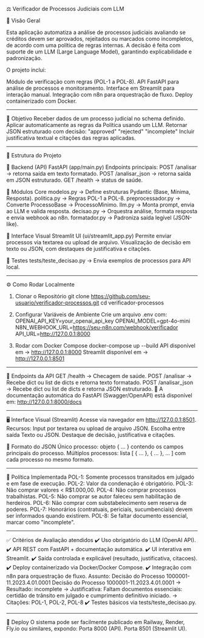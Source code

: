 ⚖️ Verificador de Processos Judiciais com LLM

📜 Visão Geral

Esta aplicação automatiza a análise de processos judiciais avaliando se créditos devem ser aprovados, rejeitados ou marcados como incompletos, de acordo com uma política de regras internas.
A decisão é feita com suporte de um LLM (Large Language Model), garantindo explicabilidade e padronização.

O projeto inclui:

Módulo de verificação com regras (POL-1 a POL-8).
API FastAPI para análise de processos e monitoramento.
Interface em Streamlit para interação manual.
Integração com n8n para orquestração de fluxo.
Deploy containerizado com Docker.

--------------------------------------------------------------
🎯 Objetivo
Receber dados de um processo judicial no schema definido.
Aplicar automaticamente as regras da Política usando um LLM.
Retornar JSON estruturado com decisão:
"approved"
"rejected"
"incomplete"
Incluir justificativa textual e citações das regras aplicadas.

----------------------------------------------------------------
🧩 Estrutura do Projeto

🔹 Backend (API)
FastAPI (app/main.py)
Endpoints principais:
POST /analisar → retorna saída em texto formatado.
POST /analisar_json → retorna saída em JSON estruturado.
GET /health → status de saúde.

🔹 Módulos Core
modelos.py → Define estruturas Pydantic (Base, Mínima, Resposta).
politica.py → Regras POL-1 a POL-8.
preprocessador.py → Converte ProcessoBase → ProcessoMinimo.
llm.py → Monta prompt, envia ao LLM e valida resposta.
decisao.py → Orquestra análise, formata resposta e envia webhook ao n8n.
formatador.py → Padroniza saída legível (JSON-like).

🔹 Interface Visual
Streamlit UI (ui/streamlit_app.py)
Permite enviar processos via textarea ou upload de arquivo.
Visualização de decisão em texto ou JSON, com destaques de justificativa e citações.

🔹 Testes
tests/teste_decisao.py → Envia exemplos de processos para API local.

----------------------------------------------------------------
⚙️ Como Rodar Localmente

1. Clonar o Repositório
git clone https://github.com/seu-usuario/verificador-processos.git
cd verificador-processos

2. Configurar Variáveis de Ambiente
Crie um arquivo .env com:
OPENAI_API_KEY=your_openai_api_key
OPENAI_MODEL=gpt-4o-mini
N8N_WEBHOOK_URL=https://seu-n8n.com/webhook/verificador
API_URL=http://127.0.0.1:8000

3. Rodar com Docker Compose
docker-compose up --build
API disponível em → http://127.0.0.1:8000
Streamlit disponível em → http://127.0.0.1:8501

----------------------------------------------------------------
🔗 Endpoints da API
GET /health → Checagem de saúde.
POST /analisar → Recebe dict ou list de dicts e retorna texto formatado.
POST /analisar_json → Recebe dict ou list de dicts e retorna JSON estruturado.
📌 A documentação automática do FastAPI (Swagger/OpenAPI) está disponível em:
http://127.0.0.1:8000/docs

----------------------------------------------------------------
🖥️ Interface Visual (Streamlit)
Acesse via navegador em http://127.0.0.1:8501.
Recursos:
Input por textarea ou upload de arquivo JSON.
Escolha entre saída Texto ou JSON.
Destaque de decisão, justificativa e citações.

📂 Formato do JSON
Único processo: objeto { ... } contendo os campos principais do processo.
Múltiplos processos: lista [ { ... }, { ... }, ... ] com cada processo no mesmo formato.

----------------------------------------------------------------
📜 Política Implementada
POL-1: Somente processos transitados em julgado e em fase de execução.
POL-2: Valor da condenação é obrigatório.
POL-3: Não comprar valores < R$1.000,00.
POL-4: Não comprar processos trabalhistas.
POL-5: Não comprar se autor faleceu sem habilitação de herdeiros.
POL-6: Não comprar com substabelecimento sem reserva de poderes.
POL-7: Honorários (contratuais, periciais, sucumbenciais) devem ser informados quando existirem.
POL-8: Se faltar documento essencial, marcar como "incomplete".

----------------------------------------------------------------
✅ Critérios de Avaliação atendidos
✔️ Uso obrigatório do LLM (OpenAI API).
✔️ API REST com FastAPI + documentação automática.
✔️ UI interativa em Streamlit.
✔️ Saída controlada e explicável (resultado, justificativa, citacoes).
✔️ Deploy containerizado via Docker/Docker Compose.
✔️ Integração com n8n para orquestração de fluxo.
    Assunto: Decisão do Processo 1000001-11.2023.4.01.0001
        Decisão do Processo 1000001-11.2023.4.01.0001
        -> Resultado: incomplete
        -> Justificativa: Faltam documentos essenciais: certidão de trânsito em julgado e cumprimento definitivo iniciado.
        -> Citações: POL-1, POL-2, POL-8
✔️ Testes básicos via tests/teste_decisao.py.

----------------------------------------------------------------
🚀 Deploy
O sistema pode ser facilmente publicado em Railway, Render, Fly.io ou similares, expondo:
Porta 8000 (API).
Porta 8501 (Streamlit UI).
